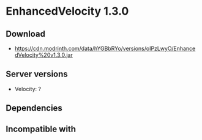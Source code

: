 # EnhancedVelocity 1.3.0

## Download
- https://cdn.modrinth.com/data/hYGBbRYo/versions/oIPzLwyO/EnhancedVelocity%20v1.3.0.jar

## Server versions
- Velocity: ?

## Dependencies

## Incompatible with